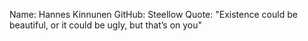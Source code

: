Name: Hannes Kinnunen
GitHub: Steellow
Quote: "Existence could be beautiful, or it could be ugly, but that’s on you"